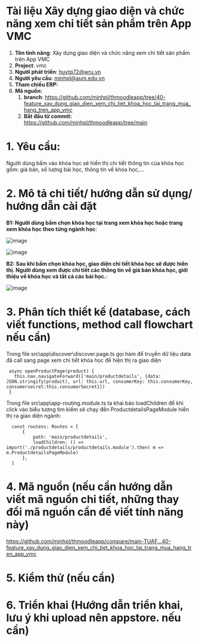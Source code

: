# Tài liệu Xây dựng giao diện và chức năng xem chi tiết sản phẩm trên App VMC

1. **Tên tính năng**: Xây dựng giao diện và chức năng xem chi tiết sản phẩm trên App VMC
2. **Project**: vmc
3. **Người phát triển**: huytq72@wru.vn
4. **Người yêu cầu**: minhpl@aum.edu.vn
5. **Tham chiếu ERP:**
6. **Mã nguồn:**
	1. **branch**: https://github.com/minhpl/thmoodleapp/tree/40-feature_xay_dung_giao_dien_xem_chi_tiet_khoa_hoc_tai_trang_mua_hang_tren_app_vmc
	2. **Bắt đầu từ commit:** https://github.com/minhpl/thmoodleapp/tree/main

# 1. Yêu cầu:

Người dùng bấm vào khóa học sẽ hiển thị chi tiết thông tin của khóa học gồm: giá bán, số lượng bài học, thông tin về khóa học,...

# 2. Mô tả chi tiết/ hướng dẫn sử dụng/ hướng dẫn cài đặt

**B1: Người dùng bấm chọn khóa học tại trang xem khóa học hoặc trang xem khóa học theo từng ngành học**:

![image](https://user-images.githubusercontent.com/58178423/236592948-e5b6a026-219b-475d-ab26-06add00e3505.png)

![image](https://user-images.githubusercontent.com/58178423/236592867-85927f89-c009-4f32-845e-bbf932406913.png)

**B2: Sau khi bấm chọn khóa học, giao diện chi tiết khóa học sẽ được hiển thị. Người dùng xem được chi tiết các thông tin về giá bán khóa học, giới thiệu về khóa học và tất cả các bài học.**:

![image](https://user-images.githubusercontent.com/58178423/236593040-4abba1c8-48ec-461b-820c-a3a1c0a29a17.png)

# 3. Phân tích thiết kế (database, cách viết functions, method call flowchart nếu cần)
Trong file src\app\discover\discover.page.ts gọi hàm  để truyền dữ liệu data đã call sang page xem chi tiết khóa học để hiện thị ra giao diện

     async openProductPage(product) {
       this.nav.navigateForward(['main/productdetails', {data: JSON.stringify(product), url: this.url, consumerKey: this.consumerKey, consumersecret:this.consumerSecret}])
     }

Trong file src\app\app-routing.module.ts ta khai báo loadChildren để khi click vào biểu tượng tìm kiếm sẽ chạy đến ProductdetailsPageModule hiển thị ra giao diện ngành:

      const routess: Routes = [
          {
              path: 'main/productdetails',
              loadChildren: () => import('./productdetails/productdetails.module').then( m => m.ProductdetailsPageModule)
          },
      ]

# 4. Mã nguồn (nếu cần hướng dẫn viết mã nguồn chi tiết, những thay đổi mã nguồn cần để viết tính năng này)

https://github.com/minhpl/thmoodleapp/compare/main-TUAF...40-feature_xay_dung_giao_dien_xem_chi_tiet_khoa_hoc_tai_trang_mua_hang_tren_app_vmc

# 5. Kiểm thử (nếu cần)


# 6. Triển khai (Hướng dẫn triển khai, lưu ý khi upload nên appstore. nếu cần)
